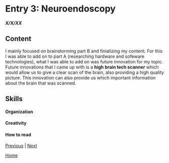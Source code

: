 # Entry 3: Neuroendoscopy
##### X/X/XX

## Content 
I mainly focused on brainstorming part B and finializing my content. For this I was able to add on to part A (researching hardware and sofeware technologies), what I was able to add on was future innovation for my topic. 
Future innovations that I came up with is a **high brain tech scanner** which would allow us to give a clear scan of the brain, also providing a high quality picture. This innovation can also provide us which important information about the brain that was scanned.

## Skills 

#### Organization

#### Creativity

#### How to read


[Previous](entry02.md) | [Next](entry04.md)

[Home](../README.md)
